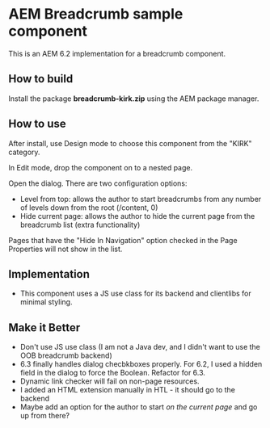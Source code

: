 # AEM Breadcrumb sample component

This is an AEM 6.2 implementation for a breadcrumb component.

## How to build

Install the package **breadcrumb-kirk.zip** using the AEM package manager.

## How to use
After install, use Design mode to choose this component from the "KIRK" category.

In Edit mode, drop the component on to a nested page.

Open the dialog. There are two configuration options:
  - Level from top: allows the author to start breadcrumbs from any number of levels down from the root (/content, 0)
  - Hide current page: allows the author to hide the current page from the breadcrumb list (extra functionality)

Pages that have the "Hide In Navigation" option checked in the Page Properties will not show in the list.

## Implementation
  - This component uses a JS use class for its backend and clientlibs for minimal styling.

## Make it Better
  - Don't use JS use class (I am not a Java dev, and I didn't want to use the OOB breadcrumb backend)
  - 6.3 finally handles dialog checbkboxes properly. For 6.2, I used a hidden field in the dialog to force the Boolean. Refactor for 6.3.
  - Dynamic link checker will fail on non-page resources.
  - I added an HTML extension manually in HTL - it should go to the backend
  - Maybe add an option for the author to start *on the current page* and go up from there?




